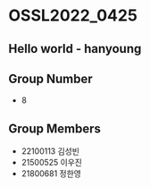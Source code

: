 # OSSL2022_0425
## Hello world -  hanyoung
## Group Number
* 8
## Group Members
* 22100113 김성빈
* 21500525 이우진
* 21800681 정한영


